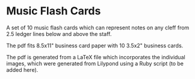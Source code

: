 
# Music Flash Cards #

A set of 10 music flash cards which can represent notes on any cleff from 2.5
ledger lines below and above the staff. 

The pdf fits 8.5x11" business card paper with 10 3.5x2" business cards. 

The pdf is generated from a LaTeX file which incorporates the individual images,
which were generated from Lilypond using a Ruby script (to be added here).



